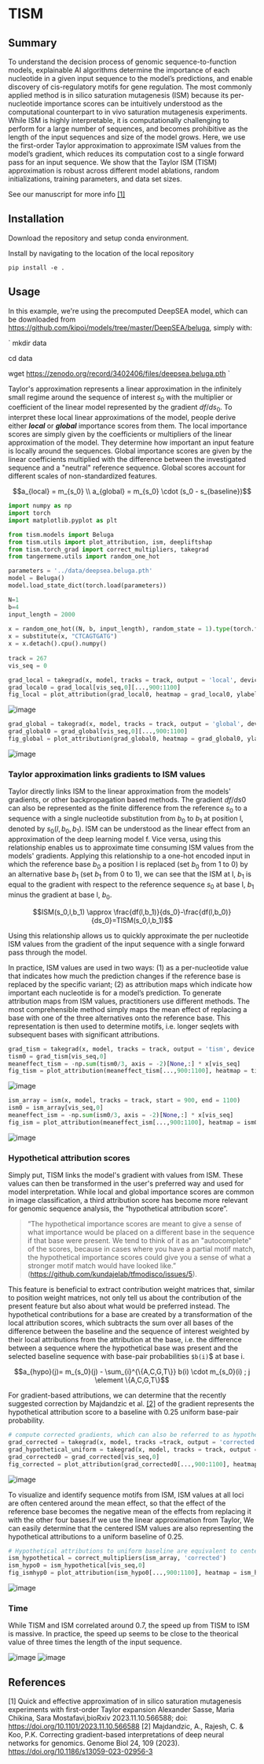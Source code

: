 # TISM

## Summary
To understand the decision process of genomic sequence-to-function models, explainable AI algorithms determine the importance of each nucleotide in a given input sequence to the model’s predictions, and enable discovery of cis-regulatory motifs for gene regulation. The most commonly applied method is in silico saturation mutagenesis (ISM) because its per-nucleotide importance scores can be intuitively understood as the computational counterpart to in vivo saturation mutagenesis experiments. While ISM is highly interpretable, it is computationally challenging to perform for a large number of sequences, and becomes prohibitive as the length of the input sequences and size of the model grows. Here, we use the first-order Taylor approximation to approximate ISM values from the model’s gradient, which reduces its computation cost to a single forward pass for an input sequence. We show that the Taylor ISM (TISM) approximation is robust across different model ablations, random initializations, training parameters, and data set sizes. 

See our manuscript for more info [[1]](#1)

## Installation

Download the repository and setup conda environment.

Install by navigating to the location of the local repository

`pip install -e .`

## Usage

In this example, we're using the precomputed DeepSEA model, which can be downloaded from https://github.com/kipoi/models/tree/master/DeepSEA/beluga, simply with:

`
mkdir data

cd data

wget https://zenodo.org/record/3402406/files/deepsea.beluga.pth
`

Taylor's approximation represents a linear approximation in the infinitely small regime around the sequence of interest $`s_0`$ with the multiplier or coefficient of the linear model represented by the gradient $`df/ds_0`$. To interpret these local linear approximations of the model, people derive either ***local*** or ***global*** importance scores from them. The local importance scores are simply given by the coefficients or multipliers of the linear approximation of the model. They determine how important an input feature is locally around the sequences. Global importance scores are given by the linear coefficients multiplied with the difference between the investigated sequence and a "neutral" reference sequence. Global scores account for different scales of non-standardized features. 
    
```math
a_{local} = m_{s_0} \\
a_{global} = m_{s_0} \cdot (s_0 - s_{baseline})
```

```python
import numpy as np
import torch
import matplotlib.pyplot as plt

from tism.models import Beluga
from tism.utils import plot_attribution, ism, deepliftshap
from tism.torch_grad import correct_multipliers, takegrad
from tangermeme.utils import random_one_hot

parameters = '../data/deepsea.beluga.pth'
model = Beluga()
model.load_state_dict(torch.load(parameters))

N=1
b=4
input_length = 2000
    
x = random_one_hot((N, b, input_length), random_state = 1).type(torch.float32)
x = substitute(x, "CTCAGTGATG")
x = x.detach().cpu().numpy()
    
track = 267
vis_seq = 0

grad_local = takegrad(x, model, tracks = track, output = 'local', device = None, baseline = None)
grad_local0 = grad_local[vis_seq,0][...,900:1100]
fig_local = plot_attribution(grad_local0, heatmap = grad_local0, ylabel = 'Grad\n(local)')
```
![image](https://github.com/LXsasse/TISM/blob/main/results/Local_attributions_gradient.jpg)

```python
grad_global = takegrad(x, model, tracks = track, output = 'global', device = None, baseline = np.zeros(b))
grad_global0 = grad_global[vis_seq,0][...,900:1100]
fig_global = plot_attribution(grad_global0, heatmap = grad_global0, ylabel = 'Gradxinput\n(global)')
```
![image](https://github.com/LXsasse/TISM/blob/main/results/Global_attributions_gradient.jpg)

### Taylor approximation links gradients to ISM values

Taylor directly links ISM to the linear approximation from the models' gradients, or other backpropagation based methods. The gradient $`df/ds0`$ can also be represented as the finite difference from the reference $`s_0`$ to a sequence with a single nucleotide substitution from $`b_0`$ to $`b_1`$ at position l, denoted by  $`s_0(l,b_0,b_1)`$.
ISM can be understood as the linear effect from an approximation of the deep learning model f. Vice versa, using this relationship enables us to approximate time consuming ISM values from the models' gradients. Applying this relationship to a one-hot encoded input in which the reference base $`b_0`$ a position l is replaced (set $`b_0`$ from 1 to 0) by an alternative base $`b_1`$ (set $`b_1`$ from 0 to 1), we can see that the ISM at l, $`b_1`$ is equal to the gradient with respect to the reference sequence $`s_0`$ at base  l, $`b_1`$ minus the gradient at base  l, $`b_0`$. 

```math    
ISM(s_0,l,b_1) \approx \frac{df(l,b_1)}{ds_0}-\frac{df(l,b_0)}{ds_0}=TISM(s_0,l,b_1)
```    

Using this relationship allows us to quickly approximate the per nucleotide ISM values from the gradient of the input sequence with a single forward pass through the model. 

In practice, ISM values are used in two ways: (1) as a per-nucleotide value that indicates how much the prediction changes if the reference base is replaced by the specific variant; (2) as attribution maps which indicate how important each nucleotide is for a model’s prediction. To generate attribution maps from ISM values, practitioners use different methods. The most comprehensible method simply maps the mean effect of replacing a base with one of the three alternatives onto the reference base. This representation is then used to determine motifs, i.e. longer seqlets with subsequent bases with significant attributions.

```python
grad_tism = takegrad(x, model, tracks = track, output = 'tism', device = None, baseline = None)
tism0 = grad_tism[vis_seq,0]
meaneffect_tism = -np.sum(tism0/3, axis = -2)[None,:] * x[vis_seq]
fig_tism = plot_attribution(meaneffect_tism[...,900:1100], heatmap = tism0[...,900:1100], ylabel = 'Mean\nTISM')
```
![image](https://github.com/LXsasse/TISM/blob/main/results/TISM_mean.jpg)

```python
ism_array = ism(x, model, tracks = track, start = 900, end = 1100)
ism0 = ism_array[vis_seq,0]
meaneffect_ism = -np.sum(ism0/3, axis = -2)[None,:] * x[vis_seq]
fig_ism = plot_attribution(meaneffect_ism[...,900:1100], heatmap = ism0[...,900:1100], ylabel = 'Mean\nISM')
```
![image](https://github.com/LXsasse/TISM/blob/main/results/ISM_mean.jpg)

### Hypothetical attribution scores
Simply put, TISM links the model's gradient with values from ISM. These values can then be transformed in the user's preferred way and used for model interpretation. 
While local and global importance scores are common in image classification, a third attribution score has become more relevant for genomic sequence analysis, the “hypothetical attribution score”. 
> “The hypothetical importance scores are meant to give a sense of what importance would be placed on a different base in the sequence if that base were present. We tend to think of it as an "autocomplete" of the scores, because in cases where you have a partial motif match, the hypothetical importance scores could give you a sense of what a stronger motif match would have looked like.” (https://github.com/kundajelab/tfmodisco/issues/5). 

This feature is beneficial to extract contribution weight matrices that, similar to position weight matrices, not only tell us about the contribution of the present feature but also about what would be preferred instead. The hypothetical contributions for a base are created by a transformation of the local attribution scores, which subtracts the sum over all bases of the difference between the baseline and the sequence of interest weighted by their local attributions from the attribution at the base, i.e. the difference between a sequence where the hypothetical base was present and the selected baseline sequence with base-pair probabilities `$b(i)`$ at base i. 

```math
a_{hypo}(j)= m_{s_0}(j) - \sum_{i}^{\{A,C,G,T\}} b(i) \cdot m_{s_0}(i)  ; j \element \{A,C,G,T\}
```
For gradient-based attributions, we can determine that the recently suggested correction by Majdandzic et al. [[2]](#2) of the gradient represents the hypothetical attribution score to a baseline with 0.25 uniform base-pair probability. 

```python
# compute corrected gradients, which can also be referred to as hypothetical attributions with uniform baseline
grad_corrected = takegrad(x, model, tracks =track, output = 'corrected', device = None, baseline = None)
grad_hypothetical_uniform = takegrad(x, model, tracks = track, output = 'hypothetical', device = None, baseline = np.ones(b)*0.25)
grad_corrected0 = grad_corrected[vis_seq,0]
fig_corrected = plot_attribution(grad_corrected0[...,900:1100], heatmap = grad_corrected0[...,900:1100], ylabel = 'Corr_Grad\n(hypo)')
```
 
![image](https://github.com/LXsasse/TISM/blob/main/results/Corrected_gradients.jpg)
   

To visualize and identify sequence motifs from ISM, ISM values at all loci are often centered around the mean effect, so that the effect of the reference base becomes the negative mean of the effects from replacing it with the other four bases.If we use the linear approximation from Taylor, We can easily determine that the centered ISM values are also representing the hypothetical attributions to a uniform baseline of 0.25. 

```python
# Hypothetical attributions to uniform baseline are equivalent to centered ISM 
ism_hypothetical = correct_multipliers(ism_array, 'corrected')
ism_hypo0 = ism_hypothetical[vis_seq,0]
fig_ismhyp0 = plot_attribution(ism_hypo0[...,900:1100], heatmap = ism_hypo0[...,900:1100], ylabel = 'ISM_Centered\n(hypo)')
```
![image](https://github.com/LXsasse/TISM/blob/main/results/CenteredISM_hypothetical.jpg)

### Time

While TISM and ISM correlated around 0.7, the speed up from TISM to ISM is massive. In practice, the speed up seems to be close to the theorical value of three times the length of the input sequence.

![image](https://github.com/LXsasse/TISM/blob/main/results/Comparison_time_hor_N_cpu.jpg)
![image](https://github.com/LXsasse/TISM/blob/main/results/Comparison_time_hor_L_cpu.jpg)

<!-- <img src="https://github.com/LXsasse/TISM/blob/main/results/Comparison_time_N_cpu.jpg" width="500"> this is a comment -->

## References
<a id="1">[1]</a> 
Quick and effective approximation of in silico saturation mutagenesis experiments with first-order Taylor expansion
Alexander Sasse, Maria Chikina, Sara Mostafavi,bioRxiv 2023.11.10.566588; doi: https://doi.org/10.1101/2023.11.10.566588 
<a id="2">[2]</a>
Majdandzic, A., Rajesh, C. & Koo, P.K. Correcting gradient-based interpretations of deep neural networks for genomics. Genome Biol 24, 109 (2023). https://doi.org/10.1186/s13059-023-02956-3
